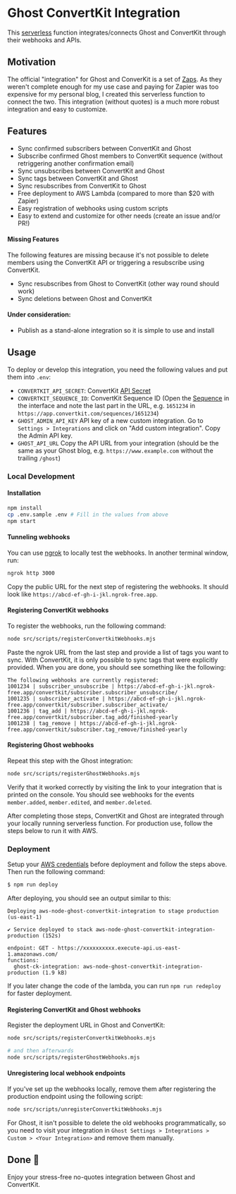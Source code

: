 # Ghost ConvertKit Integration

This [serverless](https://github.com/serverless/serverless) function integrates/connects Ghost and ConvertKit through their webhooks and APIs.

## Motivation

The official "integration" for Ghost and ConverKit is a set of [Zaps](https://ghost.org/integrations/convertkit/#sync-ghost-members-to-convertkit). As they weren't complete enough for my use case and paying for Zapier was too expensive for my personal blog, I created this serverless function to connect the two. This integration (without quotes) is a much more robust integration and easy to customize.

## Features

- Sync confirmed subscribers between ConvertKit and Ghost
- Subscribe confirmed Ghost members to ConvertKit sequence (without retriggering another confirmation email)
- Sync unsubscribes between ConvertKit and Ghost
- Sync tags between ConvertKit and Ghost
- Sync resubscribes from ConvertKit to Ghost
- Free deployment to AWS Lambda (compared to more than $20 with Zapier)
- Easy registration of webhooks using custom scripts
- Easy to extend and customize for other needs (create an issue and/or PR!)

#### Missing Features

The following features are missing because it's not possible to delete members using the ConvertKit API or triggering a resubscribe using ConvertKit.

- Sync resubscribes from Ghost to ConvertKit (other way round should work)
- Sync deletions between Ghost and ConvertKit

#### Under consideration:

- Publish as a stand-alone integration so it is simple to use and install

## Usage

To deploy or develop this integration, you need the following values and put them into `.env`:

- `CONVERTKIT_API_SECRET`: ConvertKit [API Secret](https://app.convertkit.com/account_settings/advanced_settings)
- `CONVERTKIT_SEQUENCE_ID`: ConvertKit Sequence ID (Open the [Sequence](https://app.convertkit.com/sequences) in the interface and note the last part in the URL, e.g. `1651234` in `https://app.convertkit.com/sequences/1651234`)
- `GHOST_ADMIN_API_KEY` API key of a new custom integration. Go to `Settings > Integrations` and click on "Add custom integration". Copy the Admin API key.
- `GHOST_API_URL` Copy the API URL from your integration (should be the same as your Ghost blog, e.g. `https://www.example.com` without the trailing `/ghost`)

### Local Development

#### Installation

```bash
npm install
cp .env.sample .env # Fill in the values from above
npm start
```

#### Tunneling webhooks

You can use [ngrok](https://ngrok.com/docs/getting-started/) to locally test the webhooks. In another terminal window, run:

```bash
ngrok http 3000
```

Copy the public URL for the next step of registering the webhooks. It should look like `https://abcd-ef-gh-i-jkl.ngrok-free.app`.

#### Registering ConvertKit webhooks

To register the webhooks, run the following command:

```bash
node src/scripts/registerConvertkitWebhooks.mjs
```

Paste the ngrok URL from the last step and provide a list of tags you want to sync. With ConvertKit, it is only possible to sync tags that were explicitly provided. When you are done, you should see something like the following:

```
The following webhooks are currently registered:
1001234 | subscriber_unsubscribe | https://abcd-ef-gh-i-jkl.ngrok-free.app/convertkit/subscriber.subscriber_unsubscribe/
1001235 | subscriber_activate | https://abcd-ef-gh-i-jkl.ngrok-free.app/convertkit/subscriber.subscriber_activate/
1001236 | tag_add | https://abcd-ef-gh-i-jkl.ngrok-free.app/convertkit/subscriber.tag_add/finished-yearly
1001238 | tag_remove | https://abcd-ef-gh-i-jkl.ngrok-free.app/convertkit/subscriber.tag_remove/finished-yearly
```

#### Registering Ghost webhooks

Repeat this step with the Ghost integration:

```bash
node src/scripts/registerGhostWebhooks.mjs
```

Verify that it worked correctly by visiting the link to your integration that is printed on the console. You should see webhooks for the events `member.added`, `member.edited`, and `member.deleted`.

After completing those steps, ConvertKit and Ghost are integrated through your locally running serverless function. For production use, follow the steps below to run it with AWS.

### Deployment

Setup your [AWS credentials](https://www.serverless.com/framework/docs/providers/aws/guide/credentials/) before deployment and follow the steps above. Then run the following command:

```bash
$ npm run deploy
```

After deploying, you should see an output similar to this:

```
Deploying aws-node-ghost-convertkit-integration to stage production (us-east-1)

✔ Service deployed to stack aws-node-ghost-convertkit-integration-production (152s)

endpoint: GET - https://xxxxxxxxxx.execute-api.us-east-1.amazonaws.com/
functions:
  ghost-ck-integration: aws-node-ghost-convertkit-integration-production (1.9 kB)
```

If you later change the code of the lambda, you can run `npm run redeploy` for faster deployment.

#### Registering ConvertKit and Ghost webhooks

Register the deployment URL in Ghost and ConvertKit:

```bash
node src/scripts/registerConvertkitWebhooks.mjs

# and then afterwards
node src/scripts/registerGhostWebhooks.mjs
```

#### Unregistering local webhook endpoints

If you've set up the webhooks locally, remove them after registering the production endpoint using the following script:

```bash
node src/scripts/unregisterConvertkitWebhooks.mjs
```

For Ghost, it isn't possible to delete the old webhooks programmatically, so you need to visit your integration in `Ghost Settings > Integrations > Custom > <Your Integration>` and remove them manually.

## Done 🎉

Enjoy your stress-free no-quotes integration between Ghost and ConvertKit.
